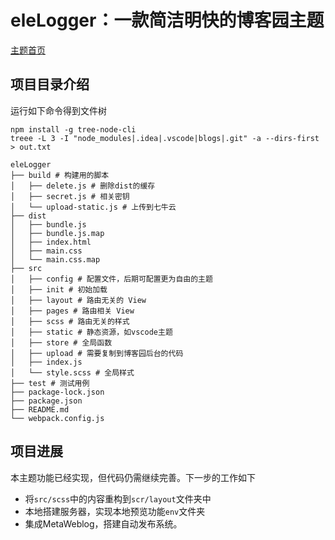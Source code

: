 # eleLogger：一款简洁明快的博客园主题

[主题首页](https://www.cnblogs.com/oceans/p/ele.html)

## 项目目录介绍

运行如下命令得到文件树

```shell script
npm install -g tree-node-cli
treee -L 3 -I "node_modules|.idea|.vscode|blogs|.git" -a --dirs-first > out.txt
```

```text
eleLogger
├── build # 构建用的脚本
│   ├── delete.js # 删除dist的缓存
│   ├── secret.js # 相关密钥
│   └── upload-static.js # 上传到七牛云
├── dist
│   ├── bundle.js
│   ├── bundle.js.map
│   ├── index.html
│   ├── main.css
│   └── main.css.map
├── src
│   ├── config # 配置文件，后期可配置更为自由的主题
│   ├── init # 初始加载
│   ├── layout # 路由无关的 View
│   ├── pages # 路由相关 View
│   ├── scss # 路由无关的样式
│   ├── static # 静态资源，如vscode主题
│   ├── store # 全局函数
│   ├── upload # 需要复制到博客园后台的代码
│   ├── index.js
│   └── style.scss # 全局样式
├── test # 测试用例
├── package-lock.json
├── package.json
├── README.md
└── webpack.config.js
```

## 项目进展

本主题功能已经实现，但代码仍需继续完善。下一步的工作如下

- 将`src/scss`中的内容重构到`scr/layout`文件夹中
- 本地搭建服务器，实现本地预览功能`env`文件夹
- 集成MetaWeblog，搭建自动发布系统。
